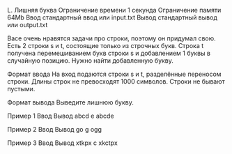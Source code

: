 L. Лишняя буква
Ограничение времени	1 секунда
Ограничение памяти	64Mb
Ввод	стандартный ввод или input.txt
Вывод	стандартный вывод или output.txt

Васе очень нравятся задачи про строки, поэтому он придумал свою. Есть 2 строки s и t, состоящие только из строчных букв. Строка t получена перемешиванием букв строки s и добавлением 1 буквы в случайную позицию. Нужно найти добавленную букву.

Формат ввода
На вход подаются строки s и t, разделённые переносом строки. Длины строк не превосходят 1000 символов. Строки не бывают пустыми.

Формат вывода
Выведите лишнюю букву.

Пример 1
Ввод	Вывод
abcd    e
abcde


Пример 2
Ввод	Вывод
go      g
ogg

Пример 3
Ввод	Вывод
xtkpx   c
xkctpx

